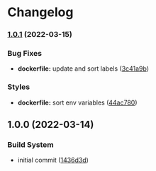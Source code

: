 # Changelog

### [1.0.1](https://github.com/SimonGolms/ods-jenkins-agent-nodejs/compare/v1.0.0...v1.0.1) (2022-03-15)


### Bug Fixes

* **dockerfile:** update and sort labels ([3c41a9b](https://github.com/SimonGolms/ods-jenkins-agent-nodejs/commit/3c41a9b919ba5d6400f9b548e5a8d64f55ee204f))


### Styles

* **dockerfile:** sort env variables ([44ac780](https://github.com/SimonGolms/ods-jenkins-agent-nodejs/commit/44ac7804d981e9ba0c43a07a4ccabe969744e91f))

## 1.0.0 (2022-03-14)


### Build System

* initial commit ([1436d3d](https://github.com/SimonGolms/ods-jenkins-agent-nodejs/commit/1436d3df31a615fbb465815688dbdca8789f5081))

